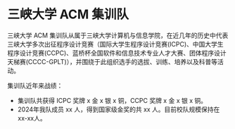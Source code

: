 # 三峡大学 ACM 集训队

三峡大学 ACM 集训队从属于三峡大学计算机与信息学院，在近几年的历史中代表三峡大学多次出征程序设计竞赛（国际大学生程序设计竞赛(ICPC)、中国大学生程序设计竞赛(CCPC)、蓝桥杯全国软件和信息技术专业人才大赛、团体程序设计天梯赛(CCCC-GPLT)），并围绕于此组织选手的选拔、训练、培养以及科普等活动。

集训队近年来战绩：

* 集训队共获得 ICPC 奖牌 x 金 x 银 x 铜，CCPC 奖牌 x 金 x 银 x 铜。
* 2024年我队成员 xx 人，得到国家级金奖的共 xx 人。目前校队规模保持在xx-xx人。
